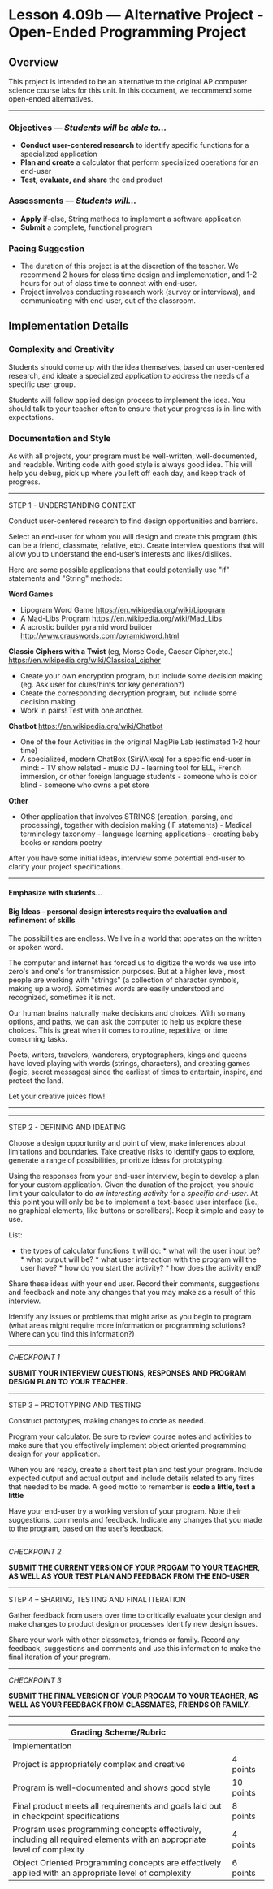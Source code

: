 Lesson 4.09b — Alternative Project - Open-Ended Programming Project
====================================================================================================

## Overview

This project is intended to be an alternative to the original AP computer science course labs for this unit. In this document, we recommend some open-ended alternatives.

--------
### Objectives — _Students will be able to…_
- **Conduct user-centered research** to identify specific functions for a specialized application
- **Plan and create** a calculator that perform specialized operations for an end-user
- **Test, evaluate, and share** the end product

### Assessments — _Students will…_
- **Apply** if-else, String methods to implement a software application
- **Submit** a complete, functional program 

### Pacing Suggestion
- The duration of this project is at the discretion of the teacher.  We recommend 2 hours for class time design and implementation, and 1-2 hours for out of class time to connect with end-user.
- Project involves conducting research work (survey or interviews), and communicating with end-user, out of the classroom. 

## Implementation Details

### Complexity and Creativity

Students should come up with the idea themselves, based on user-centered research, and ideate a specialized application to address the needs of a specific user group. 
   
Students will follow applied design process to implement the idea.  You should talk to your teacher often to ensure that your progress is in-line with expectations.   
   
### Documentation and Style
As with all projects, your program must be well-written, well-documented, and readable.  Writing code with good style is always good idea. This will help you debug, pick up where you left off each day, and keep track of progress.

--- 

STEP 1 - UNDERSTANDING CONTEXT

Conduct user-centered research to find design opportunities and barriers.

Select an end-user for whom you will design and create this program (this can be a friend, classmate, relative, etc). Create interview questions that will allow you to understand the end-user’s interests and likes/dislikes.  

Here are some possible applications that could potentially use "if" statements and "String" methods: 

  **Word Games**
   * Lipogram Word Game  https://en.wikipedia.org/wiki/Lipogram
   * A Mad-Libs Program https://en.wikipedia.org/wiki/Mad_Libs
   * A acrostic builder pyramid word builder http://www.crauswords.com/pyramidword.html 
   
  **Classic Ciphers with a Twist**  (eg, Morse Code, Caesar Cipher,etc.) https://en.wikipedia.org/wiki/Classical_cipher
   * Create your own encryption program, but include some decision making (eg. Ask user for clues/hints for key generation?)
   * Create the corresponding decryption program, but include some decision making
   * Work in pairs!  Test with one another. 
   
  **Chatbot**  https://en.wikipedia.org/wiki/Chatbot 
   * One of the four Activities in the original MagPie Lab (estimated 1-2 hour time)
   * A specialized, modern ChatBox (Siri/Alexa) for a specific end-user in mind: 
            - TV show related
            - music DJ
            - learning tool for ELL, French immersion, or other foreign language students
            - someone who is color blind
            - someone who owns a pet store
            
  **Other**
   * Other application that involves STRINGS (creation, parsing, and processing), together with decision making (IF statements)
         - Medical terminology taxonomy
         - language learning applications 
         - creating baby books or random poetry
  
After you have some initial ideas, interview some potential end-user to clarify your project specifications.

---
#### Emphasize with students...

#### Big Ideas - personal design interests require the evaluation and refinement of skills

The possibilities are endless.
We live in a world that operates on the written or spoken word.

The computer and internet has forced us to digitize the words we use into zero's and one's for transmission purposes.  But at a higher level, most people are working with "strings"  (a collection of character symbols, making up a word).   Sometimes words are easily understood and recognized,  sometimes it is not.  

Our human brains naturally make decisions and choices.  With so many options, and paths, we can ask the computer to help us explore these choices.   This is great when it comes to routine, repetitive, or time consuming tasks.

Poets, writers, travelers, wanderers, cryptographers, kings and queens have loved playing with words (strings, characters), and creating games (logic, secret messages) since the earliest of times to entertain, inspire, and protect the land.

Let your creative juices flow!

---

--- 

STEP 2 - DEFINING AND IDEATING

Choose a design opportunity and point of view, make inferences about limitations and boundaries.  Take creative risks to identify gaps to explore, generate a range of possibilities, prioritize ideas for prototyping.

Using the responses from your end-user interview, begin to develop a plan for your custom application.  Given the duration of the project, you should limit your calculator to do *an interesting activity* for a *specific end-user*.  At this point you will only be be to implement a text-based user interface (i.e., no graphical elements, like buttons or scrollbars).  Keep it simple and easy to use. 

List:
   *	the types of calculator functions it will do:
       * what will the user input be?
       * what output will be?
       *	what user interaction with the program will the user have?
       * how do you start the activity?
       * how does the activity end?

Share these ideas with your end user. Record their comments, suggestions and feedback and note any changes that you may make as a result of this interview.

Identify any issues or problems that might arise as you begin to program (what areas might require more information or programming solutions? Where can you find this information?) 

---
*CHECKPOINT 1*

<b> SUBMIT YOUR INTERVIEW QUESTIONS, RESPONSES AND PROGRAM DESIGN PLAN TO YOUR TEACHER. </b>

---

STEP 3 – PROTOTYPING AND TESTING

Construct prototypes, making changes to code as needed.

Program your calculator. Be sure to review course notes and activities to make sure that you effectively implement object oriented programming design for your application.

When you are ready, create a short test plan and test your program. Include expected output and actual output and include details related to any fixes that needed to be made.   A good motto to remember is **code a little, test a little**

Have your end-user try a working version of your program. Note their suggestions, comments and feedback. Indicate any changes that you made to the program, based on the user’s feedback.

---
*CHECKPOINT 2*

<b> SUBMIT THE CURRENT VERSION OF YOUR PROGAM TO YOUR TEACHER, AS WELL AS YOUR TEST PLAN AND FEEDBACK FROM THE END-USER </b>

---
  
STEP 4 – SHARING, TESTING AND FINAL ITERATION

Gather feedback from users over time to critically evaluate your design and make changes to product design or processes
Identify new design issues.

Share your work with other classmates, friends or family. Record any feedback, suggestions and comments and use this information to make the final iteration of your program.

---
*CHECKPOINT 3*

<b>SUBMIT THE FINAL VERSION OF YOUR PROGAM TO YOUR TEACHER, AS WELL AS YOUR FEEDBACK FROM CLASSMATES, FRIENDS OR FAMILY.</b>

---

|Grading Scheme/Rubric | |
|---|---|
|Implementation| |
|Project is appropriately complex and creative|	4 points|
|Program is well-documented and shows good style|	10 points|
|Final product meets all requirements and goals laid out in checkpoint specifications|	8 points|
|Program uses programming concepts effectively, including all required elements with an appropriate level of complexity|	4 points|
|Object Oriented Programming concepts are effectively applied with an appropriate level of complexity|   	6 points|
